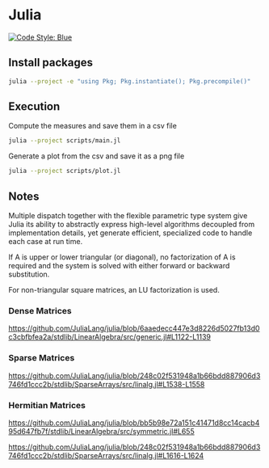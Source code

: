 # Julia

[![Code Style: Blue](https://img.shields.io/badge/code%20style-blue-4495d1.svg)](https://github.com/invenia/BlueStyle)

## Install packages

```bash
julia --project -e "using Pkg; Pkg.instantiate(); Pkg.precompile()"
```

## Execution

Compute the measures and save them in a csv file

```bash
julia --project scripts/main.jl
```

Generate a plot from the csv and save it as a png file

```bash
julia --project scripts/plot.jl
```

## Notes

Multiple dispatch together with the flexible parametric type system give Julia its ability to abstractly express high-level algorithms decoupled from implementation details, yet generate efficient, specialized code to handle each case at run time.

If A is upper or lower triangular (or diagonal), no factorization of A is required and the system is solved with either forward or backward substitution.

For non-triangular square matrices, an LU factorization is used.

### Dense Matrices

https://github.com/JuliaLang/julia/blob/6aaedecc447e3d8226d5027fb13d0c3cbfbfea2a/stdlib/LinearAlgebra/src/generic.jl#L1122-L1139

### Sparse Matrices

https://github.com/JuliaLang/julia/blob/248c02f531948a1b66bdd887906d3746fd1ccc2b/stdlib/SparseArrays/src/linalg.jl#L1538-L1558

### Hermitian Matrices

https://github.com/JuliaLang/julia/blob/bb5b98e72a151c41471d8cc14cacb495d647fb7f/stdlib/LinearAlgebra/src/symmetric.jl#L655

https://github.com/JuliaLang/julia/blob/248c02f531948a1b66bdd887906d3746fd1ccc2b/stdlib/SparseArrays/src/linalg.jl#L1616-L1624
